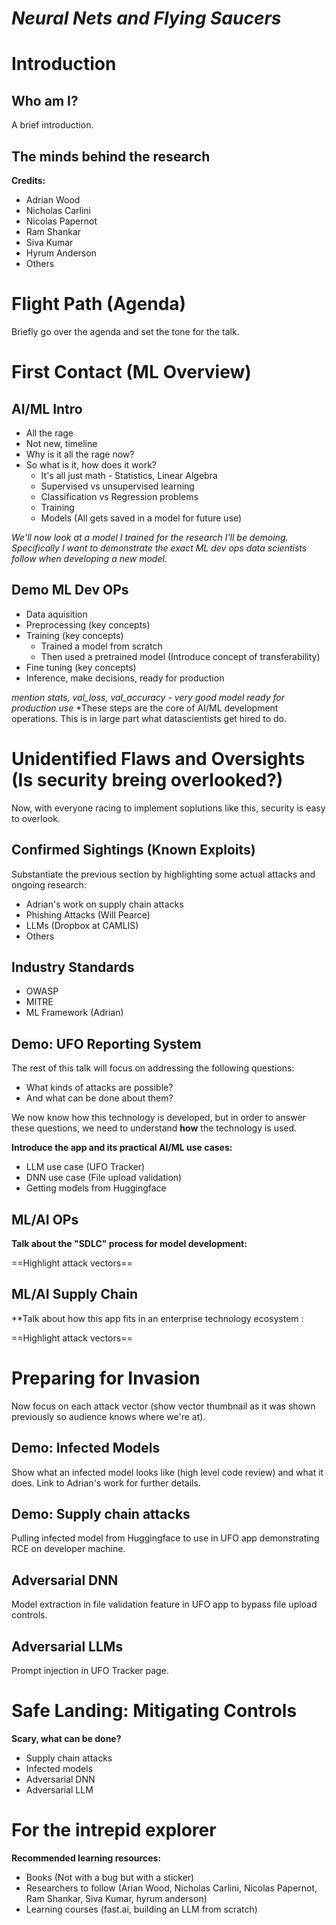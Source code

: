 # *Neural Nets and Flying Saucers*

# Introduction

## Who am I?

A brief introduction.

## The minds behind the research

**Credits:**

- Adrian Wood
- Nicholas Carlini
- Nicolas Papernot
- Ram Shankar
- Siva Kumar
- Hyrum Anderson
- Others

# Flight Path (Agenda)

Briefly go over the agenda and set the tone for the talk.

# First Contact (ML Overview)

## AI/ML Intro

- All the rage
- Not new, timeline
- Why is it all the rage now?
- So what is it, how does it work?
  - It's all just math - Statistics, Linear Algebra
  - Supervised vs unsupervised learning
  - Classification vs Regression problems
  - Training
  - Models (All gets saved in a model for future use)

*We'll now look at a model I trained for the research I'll be demoing. Specifically I want to demonstrate the exact ML dev ops data scientists follow when developing a new model.*
 
  ## Demo ML Dev OPs
  - Data aquisition
  - Preprocessing (key concepts)
  - Training (key concepts)
    - Trained a model from scratch
    - Then used a pretrained model (Introduce concept of transferability)
  - Fine tuning (key concepts)
  - Inference, make decisions, ready for production

*mention stats, val_loss, val_accuracy - very good model ready for production use*
*These steps are the core of AI/ML development operations. This is in large part what datascientists get hired to do.

# Unidentified Flaws and Oversights  (Is security breing overlooked?)

Now, with everyone racing to implement soplutions like this, security is easy to overlook.

## Confirmed Sightings (Known Exploits)

Substantiate the previous section by highlighting some actual attacks and ongoing research:

- Adrian's work on supply chain attacks
- Phishing Attacks (Will Pearce)
- LLMs (Dropbox at CAMLIS)
- Others

## Industry Standards

- OWASP
- MITRE
- ML Framework (Adrian)

## Demo: UFO Reporting System

The rest of this talk will focus on addressing the following questions:

- What kinds of attacks are possible?
- And what can be done about them?

We now know how this technology is developed, but in order to answer these questions, we need to understand **how** the technology is used.

**Introduce the app and its practical AI/ML use cases:**

- LLM use case (UFO Tracker)
- DNN use case (File upload validation)
- Getting models from Huggingface
   
## ML/AI OPs

**Talk about the "SDLC" process for model development:**

==Highlight attack vectors==
## ML/AI Supply Chain

**Talk about how this app fits in an enterprise technology ecosystem :

==Highlight attack vectors==

# Preparing for Invasion

Now focus on each attack vector (show vector thumbnail as it was shown previously so audience knows where we're at).

## Demo: Infected Models
Show what an infected model looks like (high level code review) and what it does. Link to Adrian's work for further details.
## Demo: Supply chain attacks
Pulling infected model from Huggingface to use in UFO app demonstrating RCE on developer machine.
## Adversarial DNN
Model extraction in file validation feature in UFO app to bypass file upload controls.
## Adversarial LLMs
Prompt injection in UFO Tracker page.

# Safe Landing: Mitigating Controls

**Scary, what can be done?**

- Supply chain attacks
- Infected models
- Adversarial DNN
- Adversarial LLM

# For the intrepid explorer

**Recommended learning resources:**

- Books (Not with a bug but with a sticker)
- Researchers to follow (Arian Wood, Nicholas Carlini, Nicolas Papernot, Ram Shankar, Siva Kumar, hyrum anderson)
- Learning courses (fast.ai, building an LLM from scratch)
